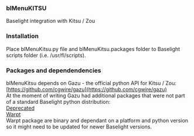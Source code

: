 ### blMenuKITSU
Baselight integration with Kitsu / Zou

### Installation

Place blMenuKitsu.py file and blMenuKitsu.packages folder to Baselight scripts folder (i.e. /usr/fl/scripts).

### Packages and dependendencies

blMenuKitsu depends on Gazu - the official python API for Kitsu / Zou:  
[https://github.com/cgwire/gazu](https://github.com/cgwire/gazu)  
At the moment of writing Gazu had additional packages that were not part of a standard Baselight python distribution:  
[Deprecated](https://pypi.org/project/Deprecated/#files)  
[Warpt](https://pypi.org/project/wrapt/#files)  
Warpt package are binary and dependant on a platform and python version so it might need to be updated for newer Baselight versions.